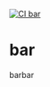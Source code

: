 [![CI bar](https://github.com/koooge/monorepo-ci/actions/workflows/bar.yml/badge.svg)](https://github.com/koooge/monorepo-ci/actions/workflows/bar.yml)

# bar
barbar
